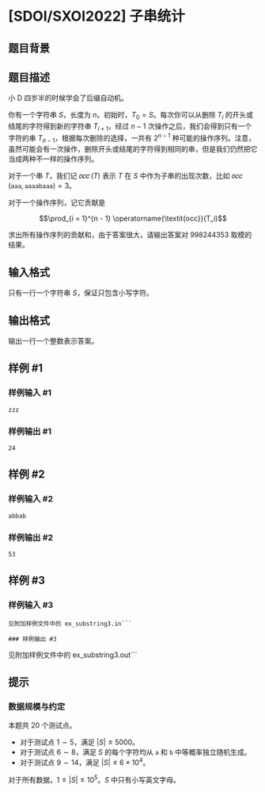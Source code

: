 # [SDOI/SXOI2022] 子串统计

## 题目背景



## 题目描述

小 D 四岁半的时候学会了后缀自动机。

你有一个字符串 $S$，长度为 $n$。初始时，$T_0=S$。每次你可以从删除 $T_i$ 的开头或结尾的字符得到新的字符串 $T_{i + 1}$，经过 $n-1$ 次操作之后，我们会得到只有一个字符的串 $T_{n - 1}$，根据每次删除的选择，一共有 $2^{n - 1}$ 种可能的操作序列。注意，虽然可能会有一次操作，删除开头或结尾的字符得到相同的串，但是我们仍然把它当成两种不一样的操作序列。

对于一个串 $T$，我们记 $\operatorname{\textit{occ}}(T)$ 表示 $T$ 在 $S$ 中作为子串的出现次数，比如 $\operatorname{\textit{occ}}(\texttt{aaa},\texttt{aaaabaaa})=3$。

对于一个操作序列，记它贡献是

$$\prod_{i = 1}^{n - 1} \operatorname{\textit{occ}}(T_i)$$

求出所有操作序列的贡献和，由于答案很大，请输出答案对 $998244353$ 取模的结果。

## 输入格式

只有一行一个字符串 $S$，保证只包含小写字符。

## 输出格式

输出一行一个整数表示答案。

## 样例 #1

### 样例输入 #1
```
zzz
```

### 样例输出 #1

```
24
```

## 样例 #2

### 样例输入 #2
```
abbab
```

### 样例输出 #2

```
53
```

## 样例 #3

### 样例输入 #3
```
见附加样例文件中的 ex_substring3.in```

### 样例输出 #3

```
见附加样例文件中的 ex_substring3.out```

## 提示

### 数据规模与约定

本题共 $20$ 个测试点。

- 对于测试点 $1\sim 5$，满足 $|S| \le 5000$。
- 对于测试点 $6\sim 8$，满足 $S$ 的每个字符均从 $\texttt a$ 和 $\texttt b$ 中等概率独立随机生成。
- 对于测试点 $9\sim 14$，满足 $|S| \le 6 \times 10^4$。

对于所有数据，$1 \le |S| \le 10^5$。$S$ 中只有小写英文字母。
